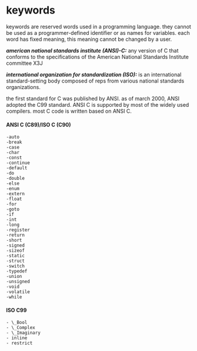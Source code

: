 # keywords

keywords are reserved words used in a programming language. they cannot be used as a programmer-defined identifier or as names for variables. each word has fixed meaning, this meaning cannot be changed by a user. 

***american national standards institute \(ANSI\)-C:*** any version of C that conforms to the specifications of the American National Standards Institute committee X3J

***international organization for standardization \(ISO\):*** is an international standard-setting body composed of reps from various national standards organizations. 

the first standard for C was published by ANSI. as of march 2000, ANSI adopted the C99 standard. ANSI C is supported by most of the widely used compilers. most C code is written based on ANSI C. 

#### ANSI C \(C89\)/ISO C \(C90\)      
    -auto
    -break
    -case
    -char
    -const
    -continue
    -default
    -do
    -double
    -else
    -enum
    -extern
    -float
    -for
    -goto
    -if
    -int
    -long
    -register
    -return
    -short
    -signed
    -sizeof
    -static
    -struct
    -switch
    -typedef
    -union
    -unsigned
    -void
    -volatile
    -while

#### ISO C99

    - \_Bool
    - \_Complex
    - \_Imaginary
    - inline
    - restrict



